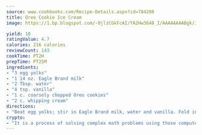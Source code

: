 ```yaml
---
source: www.cookbooks.com/Recipe-Details.aspx?id=784208
title: Oreo Cookie Ice Cream
image: https://1.bp.blogspot.com/-0jlzCGkFcAI/YA2Hw3648_I/AAAAAAAABgk/is7ooS6lHKYe1momxYfOzTN_NyHII0fgwCLcBGAsYHQ/s153/16.png

yield: 10
ratingValue: 4.7
calories: 216 calories
reviewCount: 143
cookTime: PT2H
prepTime: PT25M
ingredients:
- "3 egg yolks"
- "1 14 oz. Eagle Brand milk"
- "2 Tbsp. water"
- "4 tsp. vanilla"
- "1 c. coarsely chopped Oreo cookies"
- "2 c. whipping cream"
directions:
- "Beat egg yolks; stir in Eagle Brand milk, water and vanilla. Fold in cookies and whipping cream. Pour into aluminum foil-lined 9 x 5-inch loaf pan or 2-quart container. Cover and freeze 6 hours or until firm. Makes 1 1/2 quarts."
crypto:
- "It is a process of solving complex math problems using those computers which run bitcoin software."
---
```

